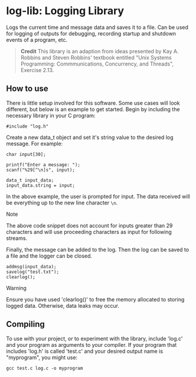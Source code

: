 # log-lib: Logging Library
Logs the current time and message data and saves it to a file. Can be used for logging of outputs for debugging, recording startup and shutdown events of a program, etc.
> **Credit**
> This library is an adaption from ideas presented by Kay A. Robbins and Steven Robbins' textbook entitled "Unix Systems Programming: Commmunications, Concurrency, and Threads", Exercise 2.13.

## How to use
There is little setup involved for this software. Some use cases will look different, but below is an example to get started.
Begin by including the necessary library in your C program:
```
#include "log.h"
```

Create a new data_t object and set it's string value to the desired log message. For example:
```
char input[30];

printf("Enter a message: ");
scanf("%29[^\n]s", input);

data_t input_data;
input_data.string = input;
```

In the above example, the user is prompted for input. The data received will be everything up to the new line character `\n`.
> [!NOTE]  
> The above code snippet does not account for inputs greater than 29 characters and will use proceeding characters as input for following streams.


Finally, the message can be added to the log. Then the log can be saved to a file and the logger can be closed.
```
addmsg(input_data);
savelog("test.txt");
clearlog();
```

> [!WARNING]
> Ensure you have used 'clearlog()' to free the memory allocated to storing logged data. Otherwise, data leaks may occur.

## Compiling
To use with your project, or to experiment with the library, include 'log.c' and your program as arguments to your compiler.
If your program that includes 'log.h' is called 'test.c' and your desired output name is "myprogram", you might use:
```
gcc test.c log.c -o myprogram
```